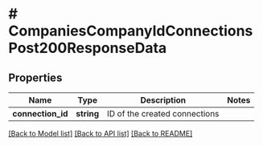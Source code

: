 # # CompaniesCompanyIdConnectionsPost200ResponseData

## Properties

Name | Type | Description | Notes
------------ | ------------- | ------------- | -------------
**connection_id** | **string** | ID of the created connections |

[[Back to Model list]](../../README.md#models) [[Back to API list]](../../README.md#endpoints) [[Back to README]](../../README.md)
